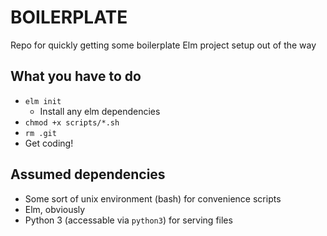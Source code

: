 # BOILERPLATE
Repo for quickly getting some boilerplate Elm project setup out of the way

## What you have to do
- `elm init`
	- Install any elm dependencies
- `chmod +x scripts/*.sh`
- `rm .git`
- Get coding!


## Assumed dependencies
- Some sort of unix environment (bash) for convenience scripts
- Elm, obviously
- Python 3 (accessable via `python3`) for serving files
